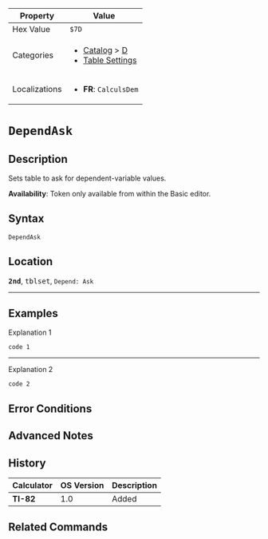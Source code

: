 | Property      | Value |
|---------------|-------|
| Hex Value     | `$7D`|
| Categories    | <ul><li>[Catalog](<../categories/Catalog.md>) > [D](<../categories/Catalog.md#D>)</li><li>[Table Settings](<../categories/Table Settings.md>)</li></ul> |
| Localizations | <ul><li><b>FR</b>: `CalculsDem`</li></ul> |

# `DependAsk`

## Description
Sets table to ask for dependent-variable values.


<b>Availability</b>: Token only available from within the Basic editor.

## Syntax
`DependAsk`

## Location
<tt><kbd><b>2nd</b></kbd></tt>, <kbd>tblset</kbd>, `Depend: Ask`
<hr>

## Examples

Explanation 1
```ti-basic
code 1
```
---
Explanation 2
```ti-basic
code 2
```

## Error Conditions


## Advanced Notes


## History
| Calculator | OS Version | Description |
|------------|------------|-------------|
| <b>TI-82</b> | 1.0 | Added |

## Related Commands


